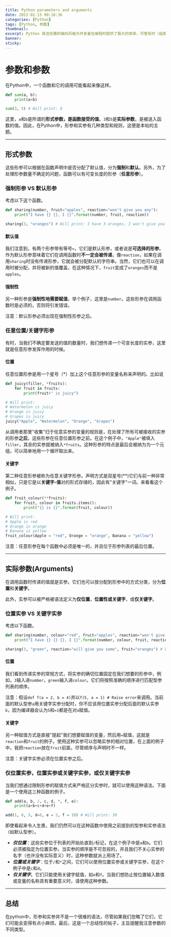 ```yaml
---
title: Python parameters and arguments
date: 2022-02-15 00:18:36
categories: [Python]
tags: [Python, 参数]
thumbnail: 
excerpt: Python 简洁优雅的编码风格为开发者在编程时提供了极大的效率，尽管有时（指我自己）记住隐含的规范也是一件令人头疼的事。对于我来说，其中一个例子就是掌握Python的形参和实参。
banner: 
sticky: 
---
```

# 参数和参数
在Python中，一个函数和它的调用可能看起来像这样。

```python
def sum(a, b):
    print(a+b)

sum(3, 5) # Will print: 8
```

这里，`a`和`b`是所谓的**形式参数，是函数接受的值**。`3`和`5`是**实际参数**，是被送入函数的值。因此，在Python中，形参和实参有几种类型和规则，这便是本帖的主题。

---

## 形式参数
这些形参可以根据在函数声明中是否分配了默认值，分为**强制**和**默认**。另外，为了处理形参数量不确定的问题，函数可以有可变长度的形参（**任意形参**）。

### 强制形参 VS 默认形参
考虑以下这个函数。

```python
def sharing(number, fruit="apples", reaction="won't give you any"):
    print("I have {} {}, I {}".format(number, fruit, reaction))

sharing(3, "oranges") # Will print: I have 3 oranges, I won't give you any
```

#### 默认值
我们注意到，有两个形参带有等号`=`，它们是默认形参，或者说是**可选择的形参**。作为默认形参意味着它们在调用函数时**不一定会被传递**，像`reaction`，如果在调用`sharing`时没有传递形参，它就会被分配默认的字符串。当然，它们也可以在调用时被分配，并将被新的值覆盖，在这种情况下，`fruit`变成了`oranges`而不是`apples`。

#### 强制性
另一种形参是**强制性地需要赋值**，举个例子，这里是`number`。这些形参在调用函数时是必须的，否则将引发错误。


注意：默认形参必须出现在强制性形参之后。


### 任意位置/关键字形参
有时，当我们不确定要发送的值的数量时，我们想传递一个可变长度的实参，这里就是任意形参发挥作用的时候。

#### 位置
任意位置形参是用一个星号（*）加上这个任意形参的变量名称来声明的。比如说

```python
def juicy(filler, *fruits):
    for fruit in fruits:
        print(fruit+" is juicy")

# Will print: 
# Watermelon is juicy
# Orange is juicy
# Grapes is juicy
juicy("Apple", "Watermelon", "Orange", "Grapes")
```

从调用者那里"收集"归于任意实参的变量的规则是，在处理了所有可被接收的实参的形参**之后**，这些形参在任意位置形参之前。在这个例子中，`"Apple"`被填入`filler`，其余的实参就被纳入`*fruits`。这种形参的特点是最后会被纳为为一个元组，可以简单地用一个循环取出来。

#### 关键字
第二种任意形参被称为任意关键字形参。声明方式是双星号(\**)它们与前一种非常相似，只是它是以**关键字-值**对的形式存储的，因此有"关键字"一词。来看看这个例子。

```python
def fruit_colour(**fruits):
    for fruit, colour in fruits.items():
        print("{} is {}".format(fruit, colour))

# Will print:
# Apple is red
# Orange is orange
# Banana is yellow
fruit_colour(Apple = "red", Orange = "orange", Banana = "yellow")
```


注意：任意形参在每个函数中必须是唯一的，并且位于形参列表的最后位置。

---

## 实际参数(Arguments)
在调用函数时传递的值就是实参。它们也可以按分配到形参中的方式分类，分为**位置**和**关键字**。

此外，实参可以被严格被语法定义为**仅位置**，**位置性或关键字**，或**仅关键字**。

### 位置实参 VS 关键字实参
考虑以下函数。

```python
def sharing(number, colour="red", fruit="apples", reaction="won't give you any"):
    print("I have {} {} {}, I {}".format(number, colour, fruit, reaction))

sharing(3, "green", reaction="will give you some", fruit="oranges") # Will output: I have 3 green oranges, I will give you some
```

#### 位置
我们看到传递实参的常规方式，将实参的确切位置固定在我们想要的形参中，例如，`3`输入进`number`，`green`输入进`colour`。它们将按照准确的顺序进行匹配型参列表的顺序。


注意：假设`def f(a = 2, b = 4)`并以`f(5, a = 1) # Raise error`来调用。当前面的默认型参`a`用关键字实参分配时，你不应该用位置实参分配后面的默认实参`b`，因为编译器会认为`5`和`=1`都是在对`a`赋值。


#### 关键字
另一种赋值方式是直接"提起"我们想要赋值的变量，然后用`=`赋值，这就是`reaction`和`fruit`的例子。使用这种实参可以忽略实参的相对位置，在上面的例子中，我把`reaction`放在`fruit`前面，尽管顺序与声明时不一样。


注意：关键字实参必须在位置实参之后。

### 仅位置实参，位置实参或关键字实参，或仅关键字实参
当我们想通过限制形参的赋值方式来严格区分实参时，就可以使用这种语法。下面是一个使用这三种函数的例子。

```python
def add(a, b, /, c, d, *, f, e):
    print(a+b+c+d+e+f)

add(1, 6, 5, d=6, e = 2, f = 10) # Will print: 30 
```

即使看起来令人生畏，我们仍然可以在这种函数中使用之前提到的型参和实参语法（如默认型参）。

- ***仅位置***：这些实参位于列表的开始处直到`/`标记，在这个例子中是`a`和`b`。它们必须被指定为位置实参。当实参的顺序是不可忽视的，并且我们不关心实参的名字（也许没有实际意义）时，这种参数就派上用场了。
- ***位置或关键字***：位于`/`和`*`之间，它们可以使用位置实参或关键字实参，在这个例子中是`c`和`d`。
- ***仅关键字***。它们只能使用关键字赋值，如`e`和`f`。当我们想防止按位置输入数值或变量的名称具有重要意义时，请使用这种参数。

---

## 总结
在python中，形参和实参并不是一个很难的语法，尽管如果我们忽略了它们，它们可能会变得有点小麻烦。最后，这是一个总结性的帖子，主旨提醒我注意参数的不同类型。
